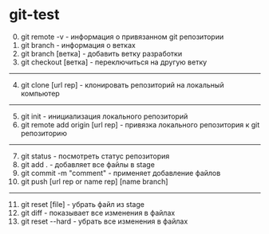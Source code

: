 # git-test

0. git remote -v - информация о привязанном git репозитории
1. git branch - информация о ветках
2. git branch [ветка] - добавить ветку разработки
3. git checkout [ветка] - переключиться на другую ветку

---

4. git clone [url rep] - клонировать репозиторий на локальный компьютер

---

5. git init - инициализация локального репозиторий
6. git remote add origin [url rep] - привязка локального репозитория к git репозиторию

---

7. git status - посмотреть статус репозитория
8. git add . - добавляет все файлы в stage
9. git commit -m "comment" - применяет добавление файлов
10. git push [url rep or name rep] [name branch]

---

11. git reset [file] - убрать файл из stage
12. git diff - показывает все изменения в файлах
13. git reset --hard - убрать все изменения в файлах
